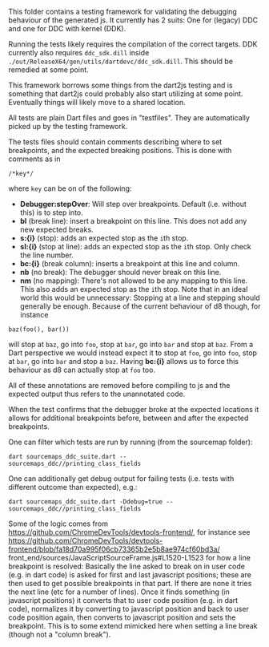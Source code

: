 This folder contains a testing framework for validating the debugging behaviour of the generated js.
It currently has 2 suits: One for (legacy) DDC and one for DDC with kernel (DDK).

Running the tests likely requires the compilation of the correct targets. DDK currently also
requires `ddc_sdk.dill` inside `./out/ReleaseX64/gen/utils/dartdevc/ddc_sdk.dill`.
This should be remedied at some point.

This framework borrows some things from the dart2js testing and is something that dart2js could
probably also start utilizing at some point.
Eventually things will likely move to a shared location.

All tests are plain Dart files and goes in "testfiles". They are automatically picked up by the
testing framework.

The tests files should contain comments describing where to set breakpoints,
and the expected breaking positions.
This is done with comments as in
```
/*key*/
```
where `key` can be on of the following:
* **Debugger:stepOver**: Will step over breakpoints. Default (i.e. without this) is to step into.
* **bl** (break line): insert a breakpoint on this line. This does not add any new expected breaks.
* **s:{i}** (stop): adds an expected stop as the `i`th stop.
* **sl:{i}** (stop at line): adds an expected stop as the `i`th stop. Only check the line number.
* **bc:{i}** (break column): inserts a breakpoint at this line and column.
* **nb** (no break): The debugger should never break on this line.
* **nm** (no mapping): There's not allowed to be any mapping to this line.
This also adds an expected stop as the `i`th stop.
Note that in an ideal world this would be unnecessary: Stopping at a line and stepping should
generally be enough. Because of the current behaviour of d8 though, for instance
```
baz(foo(), bar())
```
will stop at `baz`, go into `foo`, stop at `bar`, go into `bar` and stop at `baz`.
From a Dart perspective we would instead expect it to stop at `foo`, go into `foo`, stop at `bar`,
go into `bar` and stop a `baz`.
Having **bc:{i}** allows us to force this behaviour as d8 can actually stop at `foo` too.

All of these annotations are removed before compiling to js and the expected output thus refers to
the unannotated code.

When the test confirms that the debugger broke at the expected locations it allows for additional
breakpoints before, between and after the expected breakpoints.

One can filter which tests are run by running (from the sourcemap folder):
```
dart sourcemaps_ddc_suite.dart -- sourcemaps_ddc//printing_class_fields
```

One can additionally get debug output for failing tests (i.e. tests with different outcome than
expected), e.g.:
```
dart sourcemaps_ddc_suite.dart -Ddebug=true -- sourcemaps_ddc//printing_class_fields
```

Some of the logic comes from https://github.com/ChromeDevTools/devtools-frontend/, for instance see
https://github.com/ChromeDevTools/devtools-frontend/blob/fa18d70a995f06cb73365b2e5b8ae974cf60bd3a/
front_end/sources/JavaScriptSourceFrame.js#L1520-L1523
for how a line breakpoint is resolved:
Basically the line asked to break on in user code (e.g. in dart code) is asked for first and last
javascript positions; these are then used to get possible breakpoints in that part. If there are
none it tries the next line (etc for a number of lines). Once it finds something (in javascript
positions) it converts that to user code position (e.g. in dart code), normalizes it by converting
to javascript position and back to user code position again, then converts to javascript position
and sets the breakpoint.
This is to some extend mimicked here when setting a line break (though not a "column break").
